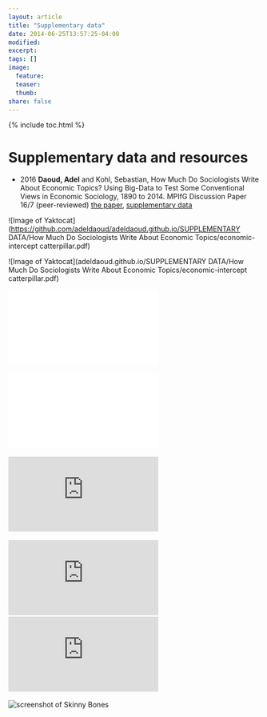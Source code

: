 ```yaml
---
layout: article
title: "Supplementary data"
date: 2014-06-25T13:57:25-04:00
modified:
excerpt:
tags: []
image:
  feature:
  teaser:
  thumb:
share: false
---
```



{% include toc.html %}

# Supplementary data and resources


* 2016 **Daoud, Adel** and Kohl, Sebastian, How Much Do Sociologists Write About Economic Topics? Using Big-Data to Test Some Conventional Views in Economic Sociology, 1890 to 2014. MPIfG Discussion Paper 16/7 (peer-reviewed)
[the paper](http://www.mpifg.de/pu/mpifg_dp/dp16-7.pdf), [supplementary data]()


![Image of Yaktocat](https://github.com/adeldaoud/adeldaoud.github.io/SUPPLEMENTARY DATA/How Much Do Sociologists Write About Economic Topics/economic-intercept catterpillar.pdf)

![Image of Yaktocat](adeldaoud.github.io/SUPPLEMENTARY DATA/How Much Do Sociologists Write About Economic Topics/economic-intercept catterpillar.pdf)

![caterpillar](adeldaoud.github.io/SUPPLEMENTARY_DATA/Daoud_Kohl_2016_MPI_Topic_modeling/economic-intercept_catterpillar.pdf)

![caterpillar](/SUPPLEMENTARY_DATA/Daoud_Kohl_2016_MPI_Topic_modeling/economic-intercept_catterpillar.pdf "Figures")

![caterpillar](https://github.com/adeldaoud/adeldaoud.github.io/blob/master/SUPPLEMENTARY_DATA/Daoud_Kohl_2016_MPI_Topic_modeling/economic-intercept_catterpillar.pdf)
 


![caterpillar](http://adeldaoud.se/SUPPLEMENTARY_DATA/Daoud_Kohl_2016_MPI_Topic_modeling/economic-intercept_catterpillar.pdf)
![caterpillar](http:/adeldaoud.github.io/SUPPLEMENTARY_DATA/Daoud_Kohl_2016_MPI_Topic_modeling/economic-intercept_catterpillar.pdf)

![screenshot of Skinny Bones](http://mmistakes.github.io/skinny-bones-jekyll/images/skinny-bones-theme-feature.jpg)




